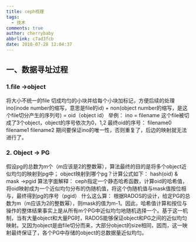 ```yaml
---
title: ceph梳理
tags:
  - 技术
comments: true
author: cherrybaby
abbrlink: c7ad3fcb
date: 2018-07-28 12:04:37
---
```


## 一、数据寻址过程 ##
### 1.file ->object ###
将大小不统一的file 切成均匀的小块并给每个小块加标记，方便后续的处理
ino(inode number的缩写，意思是file的id) + non(object number的缩写，是这个file切分产生的序列号) = oid（object id）
举例：
ino = filename 这个file被切成了3个object，object的序号依次为0，1,2
最终oid的序号： filename0  filename1 filename2
期间要保证ino的唯一性，否则重复了，后边的映射就无法进行了。

### 2. Object -> PG ###
假设pg的总数为m个（m应该是2的整数幂），算法最终的目的是将多个object近似均匀的映射到pg中；
object映射到哪个pg？计算公式如下：
hash(oid) & mask ->pgid
算法字面解释：
ceph指定一个静态哈希函数，计算oid的哈希值，将oid映射成为一个近似均匀分布的伪随机值，将这个伪随机值与mask值按位相与，最终得到pg的序号（pgid）
什么这么算：
根据RADOS的设计，给定PG的总数为m（m应该为2的整数幂），则mask的值为m-1。因此，哈希值计算和按位与操作的整体结果事实上是从所有m个PG中近似均匀地随机选择一个。基于这一机制，当有大量object和大量PG时，RADOS能够保证object和PG之间的近似均匀映射。又因为object是由file切分而来，大部分object的size相同，因而，这一映射最终保证了，各个PG中存储的object的总数据量近似均匀。